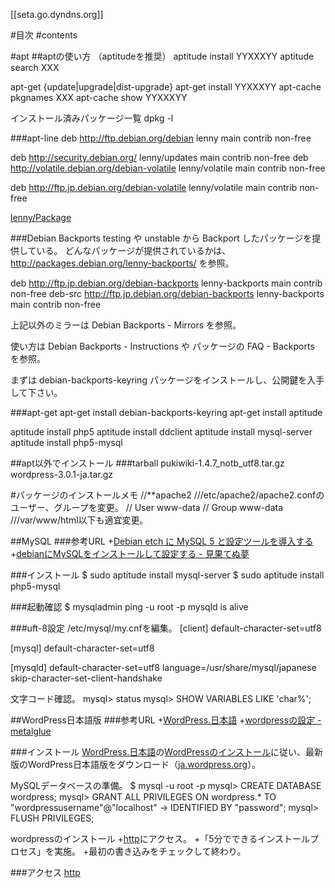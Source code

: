 [[seta.go.dyndns.org]]

#目次 
#contents

#apt 
##aptの使い方 （aptitudeを推奨）
 aptitude install YYXXXYY
 aptitude search XXX

 apt-get {update|upgrade|dist-upgrade}
 apt-get install YYXXXYY
 apt-cache pkgnames XXX
 apt-cache show YYXXXYY

インストール済みパッケージ一覧
 dpkg -l

###apt-line 
 deb http://ftp.debian.org/debian lenny main contrib non-free
 
 deb http://security.debian.org/ lenny/updates main contrib non-free
 deb http://volatile.debian.org/debian-volatile lenny/volatile main contrib non-free 
 
 deb http://ftp.jp.debian.org/debian-volatile lenny/volatile main contrib non-free

[lenny/Package](http://debian.fam.cx/index.php?lenny%2FPackage)

###Debian Backports 
testing や unstable から Backport したパッケージを提供している。
どんなパッケージが提供されているかは、 http://packages.debian.org/lenny-backports/ を参照。

 deb http://ftp.jp.debian.org/debian-backports lenny-backports main contrib non-free
 deb-src http://ftp.jp.debian.org/debian-backports lenny-backports main contrib non-free

上記以外のミラーは Debian Backports - Mirrors を参照。

使い方は Debian Backports - Instructions や パッケージの FAQ - Backports を参照。

まずは debian-backports-keyring パッケージをインストールし、公開鍵を入手して下さい。

###apt-get 
 apt-get install debian-backports-keyring
 apt-get install aptitude

 aptitude install php5
 aptitude install ddclient
 aptitude install mysql-server
 aptitude install php5-mysql

##apt以外でインストール 
###tarball 
 pukiwiki-1.4.7_notb_utf8.tar.gz
 wordpress-3.0.1-ja.tar.gz

#パッケージのインストールメモ 
//**apache2 
///etc/apache2/apache2.confのユーザー、グループを変更。
// User www-data
// Group www-data
///var/www/html以下も適宜変更。

##MySQL 
###参考URL 
+[Debian etch に MySQL 5 と設定ツールを導入する](http://asaasa.tk/wiki/?Debian%2FServer%2FMySQL)
+[debianにMySQLをインストールして設定する - 見果てぬ夢](http://d.hatena.ne.jp/Loups-garous/20080919/1221816870)

###インストール 
 $ sudo aptitude install mysql-server
 $ sudo aptitude install php5-mysql

###起動確認 
 $ mysqladmin ping -u root -p
 mysqld is alive

###uft-8設定 
/etc/mysql/my.cnfを編集。
 [client]
 default-character-set=utf8
 
 [mysql] 
 default-character-set=utf8
 
 [mysqld]
 default-character-set=utf8
 language=/usr/share/mysql/japanese
 skip-character-set-client-handshake

文字コード確認。
 mysql> status
 mysql> SHOW VARIABLES LIKE 'char%'; 

##WordPress日本語版 
###参考URL 
+[WordPress.日本語](http://wpdocs.sourceforge.jp/)
+[wordpressの設定 -metalglue](http://d.hatena.ne.jp/metalglue/20061204/1165231144)

###インストール 
[WordPress.日本語](http://wpdocs.sourceforge.jp/)の[WordPressのインストール](http://wpdocs.sourceforge.jp/WordPress_%E3%81%AE%E3%82%A4%E3%83%B3%E3%82%B9%E3%83%88%E3%83%BC%E3%83%AB)に従い、最新版のWordPress日本語版をダウンロード（[ja.wordpress.org](http://ja.wordpress.org/)）。

MySQLデータベースの準備。
 $ mysql -u root -p
 mysql> CREATE DATABASE wordpress;
 mysql> GRANT ALL PRIVILEGES ON wordpress.* TO "wordpressusername"@"localhost"
    -> IDENTIFIED BY "password";
 mysql> FLUSH PRIVILEGES;

wordpressのインストール
+[http](//seta.mydns.jp/html/wordpress/wp-admin/install.php:http://seta.mydns.jp/html/wordpress/wp-admin/install.php)にアクセス。
+「5分でできるインストールプロセス」を実施。
+最初の書き込みをチェックして終わり。

###アクセス 
[http](//seta.mydns.jp/html/wordpress:http://seta.mydns.jp/html/wordpress)
